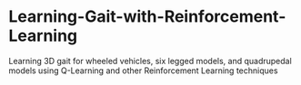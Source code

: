 # Learning-Gait-with-Reinforcement-Learning
Learning 3D gait for wheeled vehicles, six legged models, and quadrupedal models using Q-Learning and other Reinforcement Learning techniques
